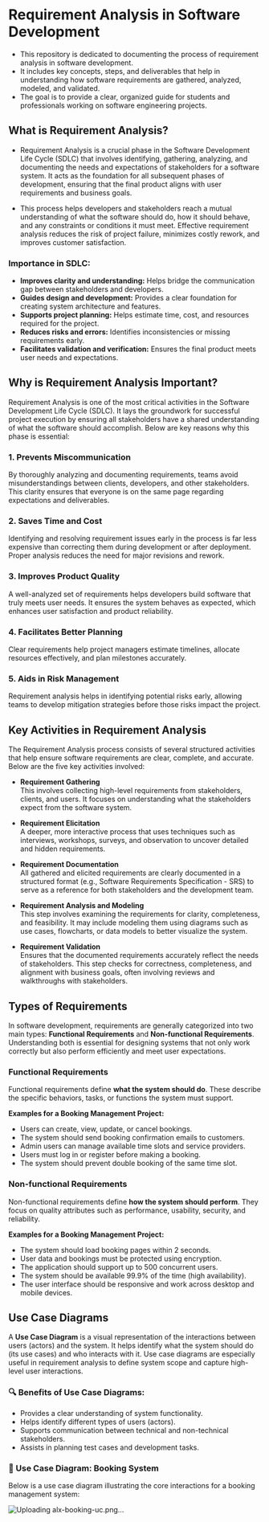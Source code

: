 # Requirement Analysis in Software Development

- This repository is dedicated to documenting the process of requirement analysis in software development. 
- It includes key concepts, steps, and deliverables that help in understanding how software requirements are gathered, analyzed, modeled, and validated. 
- The goal is to provide a clear, organized guide for students and professionals working on software engineering projects.

## What is Requirement Analysis?

- Requirement Analysis is a crucial phase in the Software Development Life Cycle (SDLC) that involves identifying, gathering, analyzing, and documenting the needs and expectations of stakeholders for a software system. It acts as the foundation for all subsequent phases of development, ensuring that the final product aligns with user requirements and business goals.

- This process helps developers and stakeholders reach a mutual understanding of what the software should do, how it should behave, and any constraints or conditions it must meet. Effective requirement analysis reduces the risk of project failure, minimizes costly rework, and improves customer satisfaction.

### Importance in SDLC:
- **Improves clarity and understanding:** Helps bridge the communication gap between stakeholders and developers.
- **Guides design and development:** Provides a clear foundation for creating system architecture and features.
- **Supports project planning:** Helps estimate time, cost, and resources required for the project.
- **Reduces risks and errors:** Identifies inconsistencies or missing requirements early.
- **Facilitates validation and verification:** Ensures the final product meets user needs and expectations.

## Why is Requirement Analysis Important?

Requirement Analysis is one of the most critical activities in the Software Development Life Cycle (SDLC). It lays the groundwork for successful project execution by ensuring all stakeholders have a shared understanding of what the software should accomplish. Below are key reasons why this phase is essential:

### 1. Prevents Miscommunication
By thoroughly analyzing and documenting requirements, teams avoid misunderstandings between clients, developers, and other stakeholders. This clarity ensures that everyone is on the same page regarding expectations and deliverables.

### 2. Saves Time and Cost
Identifying and resolving requirement issues early in the process is far less expensive than correcting them during development or after deployment. Proper analysis reduces the need for major revisions and rework.

### 3. Improves Product Quality
A well-analyzed set of requirements helps developers build software that truly meets user needs. It ensures the system behaves as expected, which enhances user satisfaction and product reliability.

### 4. Facilitates Better Planning
Clear requirements help project managers estimate timelines, allocate resources effectively, and plan milestones accurately.

### 5. Aids in Risk Management
Requirement analysis helps in identifying potential risks early, allowing teams to develop mitigation strategies before those risks impact the project.

## Key Activities in Requirement Analysis

The Requirement Analysis process consists of several structured activities that help ensure software requirements are clear, complete, and accurate. Below are the five key activities involved:

- **Requirement Gathering**  
  This involves collecting high-level requirements from stakeholders, clients, and users. It focuses on understanding what the stakeholders expect from the software system.

- **Requirement Elicitation**  
  A deeper, more interactive process that uses techniques such as interviews, workshops, surveys, and observation to uncover detailed and hidden requirements.

- **Requirement Documentation**  
  All gathered and elicited requirements are clearly documented in a structured format (e.g., Software Requirements Specification - SRS) to serve as a reference for both stakeholders and the development team.

- **Requirement Analysis and Modeling**  
  This step involves examining the requirements for clarity, completeness, and feasibility. It may include modeling them using diagrams such as use cases, flowcharts, or data models to better visualize the system.

- **Requirement Validation**  
  Ensures that the documented requirements accurately reflect the needs of stakeholders. This step checks for correctness, completeness, and alignment with business goals, often involving reviews and walkthroughs with stakeholders.

## Types of Requirements

In software development, requirements are generally categorized into two main types: **Functional Requirements** and **Non-functional Requirements**. Understanding both is essential for designing systems that not only work correctly but also perform efficiently and meet user expectations.

### Functional Requirements

Functional requirements define **what the system should do**. These describe the specific behaviors, tasks, or functions the system must support.

**Examples for a Booking Management Project:**
- Users can create, view, update, or cancel bookings.
- The system should send booking confirmation emails to customers.
- Admin users can manage available time slots and service providers.
- Users must log in or register before making a booking.
- The system should prevent double booking of the same time slot.

### Non-functional Requirements

Non-functional requirements define **how the system should perform**. They focus on quality attributes such as performance, usability, security, and reliability.

**Examples for a Booking Management Project:**
- The system should load booking pages within 2 seconds.
- User data and bookings must be protected using encryption.
- The application should support up to 500 concurrent users.
- The system should be available 99.9% of the time (high availability).
- The user interface should be responsive and work across desktop and mobile devices.

## Use Case Diagrams

A **Use Case Diagram** is a visual representation of the interactions between users (actors) and the system. It helps identify what the system should do (its use cases) and who interacts with it. Use case diagrams are especially useful in requirement analysis to define system scope and capture high-level user interactions.

### 🔍 Benefits of Use Case Diagrams:
- Provides a clear understanding of system functionality.
- Helps identify different types of users (actors).
- Supports communication between technical and non-technical stakeholders.
- Assists in planning test cases and development tasks.

### 📘 Use Case Diagram: Booking System

Below is a use case diagram illustrating the core interactions for a booking management system:

![Uploading alx-booking-uc.png…]()

